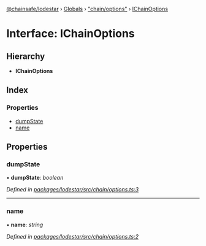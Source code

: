[@chainsafe/lodestar](../README.md) › [Globals](../globals.md) › ["chain/options"](../modules/_chain_options_.md) › [IChainOptions](_chain_options_.ichainoptions.md)

# Interface: IChainOptions

## Hierarchy

* **IChainOptions**

## Index

### Properties

* [dumpState](_chain_options_.ichainoptions.md#dumpstate)
* [name](_chain_options_.ichainoptions.md#name)

## Properties

###  dumpState

• **dumpState**: *boolean*

*Defined in [packages/lodestar/src/chain/options.ts:3](https://github.com/ChainSafe/lodestar/blob/8ae83570a/packages/lodestar/src/chain/options.ts#L3)*

___

###  name

• **name**: *string*

*Defined in [packages/lodestar/src/chain/options.ts:2](https://github.com/ChainSafe/lodestar/blob/8ae83570a/packages/lodestar/src/chain/options.ts#L2)*
